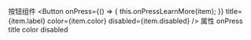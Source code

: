按钮组件
 <Button
      onPress={() => {
        this.onPressLearnMore(item);
      }}
      title={item.label}
      color={item.color}
      disabled={item.disabled}
   />
   属性 onPress title color disabled